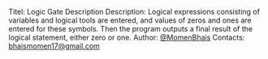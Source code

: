 Titel: Logic Gate Description
Description: Logical expressions consisting of variables and logical tools are entered, and values ​​of zeros and ones are entered for these symbols. Then the program outputs a final result of the logical statement, either zero or one.
Author: [@MomenBhais](https://www.github.com/MomenBhais)
Contacts: bhaismomen17@gmail.com
